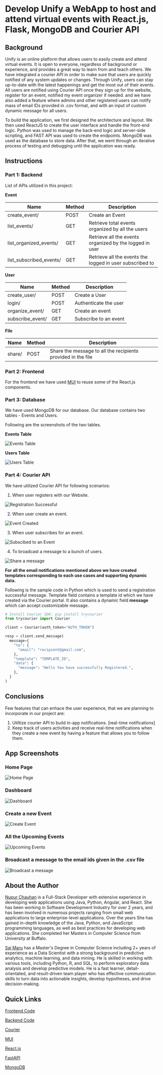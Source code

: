 # Develop Unify a WebApp to host and attend virtual events with React.js, Flask, MongoDB and Courier API

  

## Background

  

Unify is an online platform that allows users to easily create and attend virtual events. It is open to everyone, regardless of background or experience, and provides a great way to learn from and teach others. We have integrated a courier API in order to make sure that users are quickly notified of any system updates or changes. Through Unify, users can stay up-to-date with the latest happenings and get the most out of their events. All users are notified using Courier API once they sign up for the website, register for an event, notified my event organizer if needed. and we have also added a feature where admins and other registered users can notify mass of email IDs provided in .csv format, and with an input of custom dynamic message for all users.

To build the application, we first designed the architecture and layout. We then used ReactJS to create the user interface and handle the front-end logic. Python was used to manage the back-end logic and server-side scripting, and FAST API was used to create the endpoints. MongoDB was used as the database to store data. After that, we went through an iterative process of testing and debugging until the application was ready.

## Instructions

### Part 1: Backend

List of APIs utilized in this project:

**Event**

| Name | Method | Description |
|--|--|--|
| create_event/ | POST | Create an Event|
| list_events/ | GET | Retrieve total events organized by all the users |
| list_organized_events/| GET | Retrieve all the events organized by the logged in user |
|  list_subscribed_events/| GET | Retrieve all the events the logged in user subscribed to |

**User**

| Name | Method | Description |
|--|--|--|
| create_user/ |  POST | Create a User|
| login/ | POST | Authenticate the user |
| organize_event/| GET | Create an event |
| subscribe_event/ | GET | Subscribe to an event | 

**File**

| Name | Method | Description |
|--|--|--|
| share/ | POST | Share the message to all the recipients provided in the file | 
  

### Part 2: Frontend

For the frontend we have used [MUI](https://mui.com/) to reuse some of the React.js components.


### Part 3: Database
 
We have used MongoDB for our database. Our database contains two tables - Events and Users.

Following are the screenshots of the two tables.

**Events Table**
  
![Events Table](./images/events_table.png)

**Users Table**

![Users Table](./images/users_table.png)

### Part 4: Courier API

We have utilized Courier API for following scenarios:

1. When user registers with our Website.

![Registration Successful](./images/register.png)

2. When user create an event.

![Event Created](./images/create.png)

3. When user subscribes for an event.

![Subscibed to an Event](./images/subscribe.png)

4. To broadcast a message to a bunch of users.

![Share a message](./images/custom_message.png)

**For all the email notifications mentioned above we have created templates corresponding to each use cases and supporting dynamic data.**

Following is the sample code in Python which is used to send a registration successful message. Template field contains a template id which we have created via the Courier portal. It also contains a dynamic field **message** which can accept customizable message.

``` Python
# Install Courier SDK: pip install trycourier
from trycourier import Courier

client = Courier(auth_token="AUTH_TOKEN")

resp = client.send_message(
  message={
    "to": {
      "email": "recipient@gmail.com",
    },
    "template": "TEMPLATE_ID",
    "data": {
      "message": "Hello You have successfully Registered.",
    },
  }
)
```

## Conclusions

 Few features that can enhace the user experience, that we are planning to incorporate in our project are:

1. Utiltize courier API to build in-app notifications. [real-time notifications]
2. Keep track of users activities and receive real-time notifications when they create a new event by having a feature that allows you to follow them.

## App Screenshots

### Home Page

![Home Page](./images/home_page.png)

### Dashboard

![Dashboard](./images/dashboard.png)

### Create a new Event

![Create Event](./images/create_event.png)

### All the Upcoming Events

![Upcoming Events](./images/upcoming_events.png)

### Broadcast a message to the email ids given in the .csv file

![Broadcast a message](./images/share.png)

## About the Author

[Nupur Chauhan](https://www.linkedin.com/in/nupurchauhan6/) is a Full-Stack Developer with extensive experience in developing web applications using Java, Python, Angular, and React. She has been working in Software Development Industry for over 2 years, and has been involved in numerous projects ranging from small web applications to large enterprise-level applications. Over the years She has gained in-depth knowledge of the Java, Python, and JavaScript programming languages, as well as best practices for developing web applications. She completed her Masters in Computer Science from University at Buffalo.

[Saj Maru](https://www.linkedin.com/in/sajmaru) has a Master's Degree in Computer Science including 2+ years of experience as a Data Scientist with a strong background in predictive analytics, machine learning, and data mining. He is skilled in working with various tools, including Python, R, and SQL, to perform exploratory data analysis and develop predictive models. He is a fast learner, detail-orientated, and result-driven team player who has effective communication skills to turn data into actionable insights, develop hypotheses, and drive decision-making.

## Quick Links

[Frontend Code](https://github.com/nupurchauhan6/unify-client)

[Backend Code](https://github.com/nupurchauhan6/unify-server)

[Courier](https://www.courier.com/)

[MUI](https://mui.com/)

[React.js](https://reactjs.org/)

[FastAPI](https://fastapi.tiangolo.com/)

[MongoDB](https://www.mongodb.com/)


